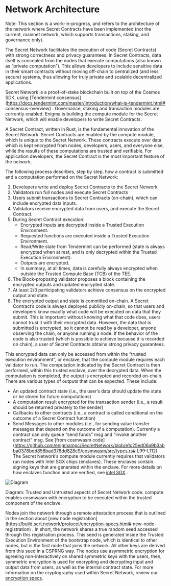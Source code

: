 <slim-column>

#  Network Architecture
Note: This section is a work-in-progress, and refers to the architecture of the network where Secret Contracts have been implemented (not the current, mainnet network, which supports transactions, staking, and governance only).

The Secret Network facilitates the execution of code (Secret Contracts) with strong correctness and privacy guarantees. In Secret Contracts, data itself is concealed from the nodes that execute computations (also known as “private computation”). This allows developers to include sensitive data in their smart contracts without moving off-chain to centralized (and less secure) systems, thus allowing for truly private and scalable decentralized applications. 

Secret Network is a proof-of-stake blockchain built on top of the Cosmos SDK, using  [Tendermint consensus](https://docs.tendermint.com/master/introduction/what-is-tendermint.html# consensus-overview) . Governance, staking and transaction modules are currently enabled. Enigma is building the compute module for the Secret Network, which will enable developers to write Secret Contracts.

A Secret Contract, written in Rust, is the fundamental innovation of the Secret Network. Secret Contracts are enabled by the compute module, which is unique to the Secret Network. These contracts execute over data which is kept encrypted from nodes, developers, users, and everyone else, while the results of these computations are trusted and verifiable. For application developers, the Secret Contract is the most important feature of the network.

The following process describes, step by step, how a contract is submitted and a computation performed on the Secret Network:

1. Developers write and deploy Secret Contracts to the Secret Network
2. Validators run full nodes and execute Secret Contracts
3. Users submit transactions to Secret Contracts (on-chain), which can include encrypted data inputs.
4. Validators receive encrypted data from users, and execute the Secret Contract.
5. During Secret Contract execution:
	* Encrypted inputs are decrypted inside a Trusted Execution Environment.
	* Requested functions are executed inside a Trusted Execution Environment.
	* Read/Write state from Tendermint can be performed (state is always encrypted when at rest, and is only decrypted within the Trusted Execution Environment).
	* Outputs are encrypted.
	* In summary, at all times, data is carefully always encrypted when outside the Trusted Compute Base (TCB) of the TEE.
6. The Block-proposing validator proposes a block containing the encrypted outputs and updated encrypted state.
7. At least 2/3 participating validators achieve consensus on the encrypted output and state.
8. The encrypted output and state is committed on-chain.
A Secret Contract’s code is always deployed publicly on-chain, so that users and developers know exactly what code will be executed on data that they submit. This is important: without knowing what that code does, users cannot trust it with their encrypted data. However, the data that is submitted is encrypted, so it cannot be read by a developer, anyone observing the chain, or anyone running a node. If the behavior of the code is also trusted (which is possible to achieve because it is recorded on chain), a user of Secret Contracts obtains strong privacy guarantees.

This encrypted data can only be accessed from within the “trusted execution environment”, or enclave, that the compute module requires each validator to run. The computation indicated by the Secret Contract is then performed, within this trusted enclave, over the decrypted data. When the computation is completed, the output is encrypted and recorded on-chain. There are various types of outputs that can be expected. These include:

* An updated contract state (i.e., the user’s data should update the state or be stored for future computations)
* A computation result encrypted for the transaction sender (i.e., a result should be returned privately to the sender)
* Callbacks to other contracts (i.e., a contract is called conditional on the outcome of a Secret Contract function)
* Send Messages to other modules (i.e., for sending value transfer messages that depend on the outcome of a computation). Currently a contract can only queue “send funds” msg and “invoke another contract” msg. See  [from cosmwasm code](https://github.com/enigmampc/SecretNetwork/blob/e1c25ed06a9b3abba0378bdd858bad376dd828c9/cosmwasm/src/types.rs# L99-L112) 
The Secret Network’s compute module currently requires that validators run nodes with Intel SGX chips (enclaves). These enclaves contain signing keys that are generated within the enclave. For more details on how enclaves function and are verified, see  [intel SGX](https://build.scrt.network/protocol/sgx.html) .

![Diagram](https://build.scrt.network/assets/img/enclave.533f8c23.png)

Diagram: Trusted and Untrusted aspects of Secret Network code. compute enables cosmwasm with encryption to be executed within the trusted component of the enclave.

Nodes join the network through a remote attestation process that is outlined in the section about  [new node registration](https://build.scrt.network/protocol/encryption-specs.html# new-node-registration) . In short, the network shares a true random seed accessed through this registration process. This seed is generated inside the Trusted Execution Environment of the bootstrap node, which is identical to other nodes, but is the first node that joins the network. All other keys are derived from this seed in a CSPRNG way. The nodes use asymmetric encryption for agreeing non-interactively on shared symmetric keys with the users, then, symmetric encryption is used for encrypting and decrypting input and output data from users, as well as the internal contract state. For more information on the cryptography used within Secret Network, review our  [encryption specs](https://build.scrt.network/protocol/encryption-specs.html).


</slim-column>